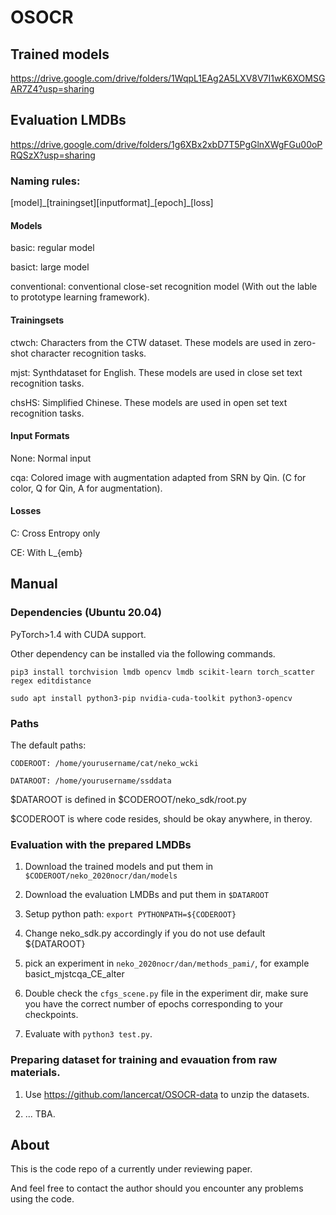 # OSOCR
## Trained models
https://drive.google.com/drive/folders/1WqpL1EAg2A5LXV8V7I1wK6XOMSGAR7Z4?usp=sharing
## Evaluation LMDBs
https://drive.google.com/drive/folders/1g6XBx2xbD7T5PgGlnXWgFGu00oPRQSzX?usp=sharing

### Naming rules:
\[model\]\_\[trainingset\]\[inputformat\]\_\[epoch\]\_\[loss\]

#### Models
basic: regular model

basict: large model

conventional: conventional close-set recognition model (With out the lable to prototype learning framework).

#### Trainingsets
ctwch: Characters from the CTW dataset. These models are used in zero-shot character recognition tasks. 

mjst: Synthdataset for English.   These models are used in close set text recognition tasks. 

chsHS: Simplified Chinese. These models are used in open set text recognition tasks. 

#### Input Formats
None: Normal input

cqa: Colored image with augmentation adapted from SRN by Qin. (C for color, Q for Qin, A for augmentation).

#### Losses
C: Cross Entropy only

CE: With L_{emb}


## Manual



### Dependencies (Ubuntu 20.04)
PyTorch>1.4 with CUDA support.  

Other dependency can be installed via the following commands.

```
pip3 install torchvision lmdb opencv lmdb scikit-learn torch_scatter regex editdistance

sudo apt install python3-pip nvidia-cuda-toolkit python3-opencv
```

### Paths
The default paths:
    
    CODEROOT: /home/yourusername/cat/neko_wcki
    
    DATAROOT: /home/yourusername/ssddata
$DATAROOT is defined in $CODEROOT/neko_sdk/root.py 

$CODEROOT is where code resides, should be okay anywhere, in theroy. 



### Evaluation with the prepared LMDBs
1. Download the trained models and put them in `$CODEROOT/neko_2020nocr/dan/models`

2. Download the evaluation LMDBs and put them in `$DATAROOT`

3. Setup python path:
    ```export PYTHONPATH=${CODEROOT}```

4. Change neko_sdk.py accordingly if you do not use default ${DATAROOT}

5. pick an experiment in `neko_2020nocr/dan/methods_pami/`, for example basict_mjstcqa_CE_alter

6. Double check the `cfgs_scene.py` file in the experiment dir, make sure you have the correct number of epochs corresponding to your checkpoints.

7. Evaluate with `python3 test.py`. 



### Preparing dataset for training and evauation from raw materials.
1. Use https://github.com/lancercat/OSOCR-data to unzip the datasets.

2. ... TBA.

## About
This is the code repo of a currently under reviewing paper. 

And feel free to contact the author should you encounter any problems using the code.

